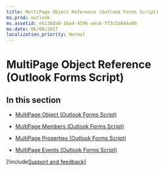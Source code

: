 ```yaml
---
title: MultiPage Object Reference (Outlook Forms Script)
ms.prod: outlook
ms.assetid: eb138da0-16a4-4396-a4c6-7f3c5d844a06
ms.date: 06/08/2017
localization_priority: Normal
---
```



# MultiPage Object Reference (Outlook Forms Script)

## In this section


-  [MultiPage Object (Outlook Forms Script)](Outlook.multipage.md)
    
-  [MultiPage Members (Outlook Forms Script)](Outlook.multipage(members).md)
    
-  [MultiPage Properties (Outlook Forms Script)](Outlook.multipage(properties).md)
    
-  [MultiPage Events (Outlook Forms Script)](Outlook.multipage(events).md)

[!include[Support and feedback](~/includes/feedback-boilerplate.md)]